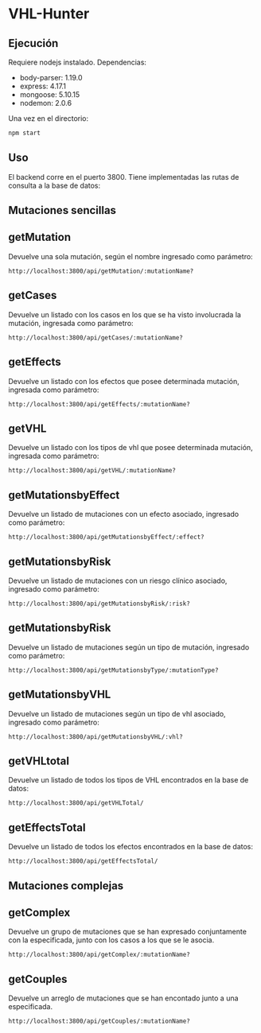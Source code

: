 # VHL-Hunter
## Ejecución
Requiere nodejs instalado. 
Dependencias: 
<ul>
  <li>body-parser: 1.19.0</li>
  <li>express: 4.17.1</li>
  <li>mongoose: 5.10.15</li>
  <li>nodemon: 2.0.6</li>
</ul>
Una vez en el directorio: <br>

```bash
npm start
```

## Uso
El backend corre en el puerto 3800. 
Tiene implementadas las rutas de consulta a la base de datos: 
## Mutaciones sencillas
## getMutation
Devuelve una sola mutación, según el nombre ingresado como parámetro: <br>

```web
http://localhost:3800/api/getMutation/:mutationName?
```

## getCases
Devuelve un listado con los casos en los que se ha visto involucrada la mutación, ingresada como parámetro:

```web
http://localhost:3800/api/getCases/:mutationName?
```

## getEffects
Devuelve un listado con los efectos que posee determinada mutación, ingresada como parámetro: 

```web
http://localhost:3800/api/getEffects/:mutationName?
```

## getVHL
Devuelve un listado con los tipos de vhl que posee determinada mutación, ingresada como parámetro: 

```web
http://localhost:3800/api/getVHL/:mutationName?
```

## getMutationsbyEffect
Devuelve un listado de mutaciones con un efecto asociado, ingresado como parámetro: 

```web
http://localhost:3800/api/getMutationsbyEffect/:effect?
```

## getMutationsbyRisk
Devuelve un listado de mutaciones con un riesgo clínico asociado, ingresado como parámetro: 

```web
http://localhost:3800/api/getMutationsbyRisk/:risk?
```

## getMutationsbyRisk
Devuelve un listado de mutaciones según un tipo de mutación, ingresado como parámetro: 

```web
http://localhost:3800/api/getMutationsbyType/:mutationType?
```

## getMutationsbyVHL
Devuelve un listado de mutaciones según un tipo de vhl asociado, ingresado como parámetro: 

```web
http://localhost:3800/api/getMutationsbyVHL/:vhl?
```

## getVHLtotal
Devuelve un listado de todos los tipos de VHL encontrados en la base de datos: 

```web
http://localhost:3800/api/getVHLTotal/
```

## getEffectsTotal
Devuelve un listado de todos los efectos encontrados en la base de datos: 

```web
http://localhost:3800/api/getEffectsTotal/
```

## Mutaciones complejas

## getComplex
Devuelve un grupo de mutaciones que se han expresado conjuntamente con la especificada, junto con los casos a los que se le asocia. 

```web
http://localhost:3800/api/getComplex/:mutationName?
```

## getCouples
Devuelve un arreglo de mutaciones que se han encontado junto a una especificada. 
```web
http://localhost:3800/api/getCouples/:mutationName?
```

